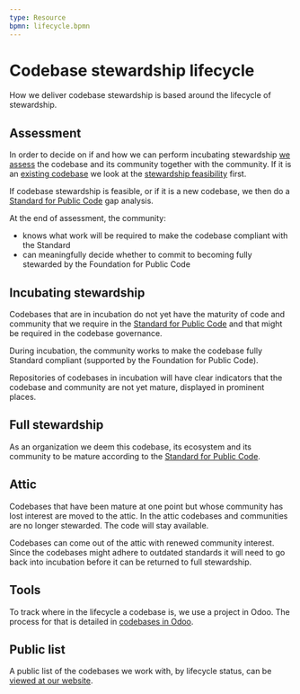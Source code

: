 ```yaml
---
type: Resource
bpmn: lifecycle.bpmn
---
```


# Codebase stewardship lifecycle

How we deliver codebase stewardship is based around the lifecycle of stewardship.

## Assessment

In order to decide on if and how we can perform incubating stewardship [we assess](../codebase-stewardship-assessment/index.md) the codebase and its community together with the community. If it is an [existing codebase](for-existing-projects.md) we look at the [stewardship feasibility](../codebase-stewardship-assessment/criteria-for-codebase-stewardship.md) first.

If codebase stewardship is feasible, or if it is a new codebase, we then do a [Standard for Public Code](https://standard.publiccode.net/) gap analysis.

At the end of assessment, the community:

* knows what work will be required to make the codebase compliant with the Standard
* can meaningfully decide whether to commit to becoming fully stewarded by the Foundation for Public Code

## Incubating stewardship

Codebases that are in incubation do not yet have the maturity of code and community that we require in the [Standard for Public Code](https://standard.publiccode.net/) and that might be required in the codebase governance.

During incubation, the community works to make the codebase fully Standard compliant (supported by the Foundation for Public Code).

Repositories of codebases in incubation will have clear indicators that the codebase and community are not yet mature, displayed in prominent places.

## Full stewardship

As an organization we deem this codebase, its ecosystem and its community to be mature according to the [Standard for Public Code](https://standard.publiccode.net/).

## Attic

Codebases that have been mature at one point but whose community has lost interest are moved to the attic.
In the attic codebases and communities are no longer stewarded.
The code will stay available.

Codebases can come out of the attic with renewed community interest.
Since the codebases might adhere to outdated standards it will need to go back into incubation before it can be returned to full stewardship.

## Tools

To track where in the lifecycle a codebase is, we use a project in Odoo.
The process for that is detailed in [codebases in Odoo](odoo-codebases.md).

## Public list

A public list of the codebases we work with, by lifecycle status, can be [viewed at our website](https://publiccode.net/codebases/).
